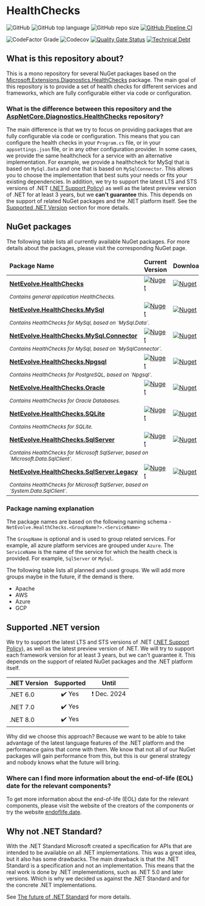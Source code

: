 # HealthChecks

![GitHub](https://img.shields.io/github/license/dailydevops/healthchecks?logo=github)
![GitHub top language](https://img.shields.io/github/languages/top/dailydevops/healthchecks?logo=github)
![GitHub repo size](https://img.shields.io/github/repo-size/dailydevops/healthchecks?logo=github)
[![GitHub Pipeline CI](https://github.com/dailydevops/healthchecks/actions/workflows/cicd.yml/badge.svg?branch=main&event=push)](https://github.com/dailydevops/healthchecks/actions/workflows/cicd.yml)

![CodeFactor Grade](https://img.shields.io/codefactor/grade/github/dailydevops/healthchecks/main?logo=codefactor)
![Codecov](https://img.shields.io/codecov/c/github/dailydevops/healthchecks?logo=codecov)
[![Quality Gate Status](https://sonarcloud.io/api/project_badges/measure?project=dailydevops_healthchecks&metric=alert_status)](https://sonarcloud.io/summary/new_code?id=dailydevops_healthchecks)
[![Technical Debt](https://sonarcloud.io/api/project_badges/measure?project=dailydevops_healthchecks&metric=sqale_index)](https://sonarcloud.io/summary/new_code?id=dailydevops_healthchecks)

## What is this repository about?
This is a mono repository for several NuGet packages based on the [Microsoft.Extensions.Diagnostics.HealthChecks](https://www.nuget.org/packages/Microsoft.Extensions.Diagnostics.HealthChecks) package. The main goal of this repository is to provide a set of health checks for different services and frameworks, which are fully configurable either via code or configuration.

### What is the difference between this repository and the [AspNetCore.Diagnostics.HealthChecks](https://github.com/Xabaril/AspNetCore.Diagnostics.HealthChecks) repository?
The main difference is that we try to focus on providing packages that are fully configurable via code or configuration. This means that you can configure the health checks in your `Program.cs` file, or in your `appsettings.json` file, or in any other configuration provider. In some cases, we provide the same healthcheck for a service with an alternative implementation. For example, we provide a healthcheck for MySql that is based on `MySql.Data` and one that is based on `MySqlConnector`. This allows you to choose the implementation that best suits your needs or fits your existing dependencies.
In addition, we try to support the latest LTS and STS versions of .NET ([.NET Support Policy](https://dotnet.microsoft.com/en-us/platform/support/policy/dotnet-core)) as well as the latest preview version of .NET for at least 3 years, but we **can't guarantee** this. This depends on the support of related NuGet packages and the .NET platform itself. See the [Supported .NET Version](#supported-net-version) section for more details.

## NuGet packages
The following table lists all currently available NuGet packages. For more details about the packages, please visit the corresponding NuGet page.

<!-- packages:start -->
<center>
<table>
  <thead>
    <tr>
      <td><b>Package Name</b></td>
      <td><b>Current Version</b></td>
      <td><b>Downloads</b></td>
    </tr>
  </thead>
  <tbody>
    <tr>
      <td><a href="https://www.nuget.org/packages/NetEvolve.HealthChecks/"><b>NetEvolve.HealthChecks</b></a></td>
      <td><a href="https://www.nuget.org/packages/NetEvolve.HealthChecks/"><img src="https://img.shields.io/nuget/v/NetEvolve.HealthChecks?logo=nuget" alt="Nuget"></a></td>
      <td><a href="https://www.nuget.org/packages/NetEvolve.HealthChecks/"><img src="https://img.shields.io/nuget/dt/NetEvolve.HealthChecks?logo=nuget" alt="Nuget"></a></td>
    </tr>
    <tr>
      <td colspan=3><sub><i>Contains general application HealthChecks.</i></sub></td>
    </tr>
    <tr>
      <td><a href="https://www.nuget.org/packages/NetEvolve.HealthChecks.MySql/"><b>NetEvolve.HealthChecks.MySql</b></a></td>
      <td><a href="https://www.nuget.org/packages/NetEvolve.HealthChecks.MySql/"><img src="https://img.shields.io/nuget/v/NetEvolve.HealthChecks.MySql?logo=nuget" alt="Nuget"></a></td>
      <td><a href="https://www.nuget.org/packages/NetEvolve.HealthChecks.MySql/"><img src="https://img.shields.io/nuget/dt/NetEvolve.HealthChecks.MySql?logo=nuget" alt="Nuget"></a></td>
    </tr>
    <tr>
      <td colspan=3><sub><i>Contains HealthChecks for MySql, based on `MySql.Data`.</i></sub></td>
    </tr>
    <tr>
      <td><a href="https://www.nuget.org/packages/NetEvolve.HealthChecks.MySql.Connector/"><b>NetEvolve.HealthChecks.MySql.Connector</b></a></td>
      <td><a href="https://www.nuget.org/packages/NetEvolve.HealthChecks.MySql.Connector/"><img src="https://img.shields.io/nuget/v/NetEvolve.HealthChecks.MySql.Connector?logo=nuget" alt="Nuget"></a></td>
      <td><a href="https://www.nuget.org/packages/NetEvolve.HealthChecks.MySql.Connector/"><img src="https://img.shields.io/nuget/dt/NetEvolve.HealthChecks.MySql.Connector?logo=nuget" alt="Nuget"></a></td>
    </tr>
    <tr>
      <td colspan=3><sub><i>Contains HealthChecks for MySql, based on `MySqlConnector`.</i></sub></td>
    </tr>
    <tr>
      <td><a href="https://www.nuget.org/packages/NetEvolve.HealthChecks.Npgsql/"><b>NetEvolve.HealthChecks.Npgsql</b></a></td>
      <td><a href="https://www.nuget.org/packages/NetEvolve.HealthChecks.Npgsql/"><img src="https://img.shields.io/nuget/v/NetEvolve.HealthChecks.Npgsql?logo=nuget" alt="Nuget"></a></td>
      <td><a href="https://www.nuget.org/packages/NetEvolve.HealthChecks.Npgsql/"><img src="https://img.shields.io/nuget/dt/NetEvolve.HealthChecks.Npgsql?logo=nuget" alt="Nuget"></a></td>
    </tr>
    <tr>
      <td colspan=3><sub><i>Contains HealthChecks for PostgreSQL, based on `Npgsql`.</i></sub></td>
    </tr>
    <tr>
      <td><a href="https://www.nuget.org/packages/NetEvolve.HealthChecks.Oracle/"><b>NetEvolve.HealthChecks.Oracle</b></a></td>
      <td><a href="https://www.nuget.org/packages/NetEvolve.HealthChecks.Oracle/"><img src="https://img.shields.io/nuget/v/NetEvolve.HealthChecks.Oracle?logo=nuget" alt="Nuget"></a></td>
      <td><a href="https://www.nuget.org/packages/NetEvolve.HealthChecks.Oracle/"><img src="https://img.shields.io/nuget/dt/NetEvolve.HealthChecks.Oracle?logo=nuget" alt="Nuget"></a></td>
    </tr>
    <tr>
      <td colspan=3><sub><i>Contains HealthChecks for Oracle Databases.</i></sub></td>
    </tr>
    <tr>
      <td><a href="https://www.nuget.org/packages/NetEvolve.HealthChecks.SQLite/"><b>NetEvolve.HealthChecks.SQLite</b></a></td>
      <td><a href="https://www.nuget.org/packages/NetEvolve.HealthChecks.SQLite/"><img src="https://img.shields.io/nuget/v/NetEvolve.HealthChecks.SQLite?logo=nuget" alt="Nuget"></a></td>
      <td><a href="https://www.nuget.org/packages/NetEvolve.HealthChecks.SQLite/"><img src="https://img.shields.io/nuget/dt/NetEvolve.HealthChecks.SQLite?logo=nuget" alt="Nuget"></a></td>
    </tr>
    <tr>
      <td colspan=3><sub><i>Contains HealthChecks for SQLite.</i></sub></td>
    </tr>
    <tr>
      <td><a href="https://www.nuget.org/packages/NetEvolve.HealthChecks.SqlServer/"><b>NetEvolve.HealthChecks.SqlServer</b></a></td>
      <td><a href="https://www.nuget.org/packages/NetEvolve.HealthChecks.SqlServer/"><img src="https://img.shields.io/nuget/v/NetEvolve.HealthChecks.SqlServer?logo=nuget" alt="Nuget"></a></td>
      <td><a href="https://www.nuget.org/packages/NetEvolve.HealthChecks.SqlServer/"><img src="https://img.shields.io/nuget/dt/NetEvolve.HealthChecks.SqlServer?logo=nuget" alt="Nuget"></a></td>
    </tr>
    <tr>
      <td colspan=3><sub><i>Contains HealthChecks for Microsoft SqlServer, based on `Microsoft.Data.SqlClient`.</i></sub></td>
    </tr>
    <tr>
      <td><a href="https://www.nuget.org/packages/NetEvolve.HealthChecks.SqlServer.Legacy/"><b>NetEvolve.HealthChecks.SqlServer.Legacy</b></a></td>
      <td><a href="https://www.nuget.org/packages/NetEvolve.HealthChecks.SqlServer.Legacy/"><img src="https://img.shields.io/nuget/v/NetEvolve.HealthChecks.SqlServer.Legacy?logo=nuget" alt="Nuget"></a></td>
      <td><a href="https://www.nuget.org/packages/NetEvolve.HealthChecks.SqlServer.Legacy/"><img src="https://img.shields.io/nuget/dt/NetEvolve.HealthChecks.SqlServer.Legacy?logo=nuget" alt="Nuget"></a></td>
    </tr>
    <tr>
      <td colspan=3><sub><i>Contains HealthChecks for Microsoft SqlServer, based on `System.Data.SqlClient`.</i></sub></td>
    </tr>
  </tbody>
</table>
</center>
<!-- packages:end -->

### Package naming explanation
The package names are based on the following naming schema - `NetEvolve.HealthChecks.<GroupName?>.<ServiceName>`

The `GroupName` is optional and is used to group related services. For example, all azure platform services are grouped under `Azure`. The `ServiceName` is the name of the service for which the health check is provided. For example, `SqlServer` or `MySql`.

The following table lists all planned and used groups. We will add more groups maybe in the future, if the demand is there.
- Apache
- AWS
- Azure
- GCP

## Supported .NET version
We try to support the latest LTS and STS versions of .NET ([.NET Support Policy](https://dotnet.microsoft.com/en-us/platform/support/policy/dotnet-core)), as well as the latest preview version of .NET. We will try to support each framework version for at least 3 years, but we can't guarantee it. This depends on the support of related NuGet packages and the .NET platform itself.

| .NET Version |       Supported        |          Until          |
|--------------|:----------------------:|:-----------------------:|
| .NET 6.0     | :heavy_check_mark: Yes | :exclamation: Dec. 2024 |
| .NET 7.0     | :heavy_check_mark: Yes |                         |
| .NET 8.0     | :heavy_check_mark: Yes |                         |

Why did we choose this approach? Because we want to be able to take advantage of the latest language features of the .NET platform and the performance gains that come with them. We know that not all of our NuGet packages will gain performance from this, but this is our general strategy and nobody knows what the future will bring.

### Where can I find more information about the end-of-life (EOL) date for the relevant components?
To get more information about the end-of-life (EOL) date for the relevant components, please visit the website of the creators of the components or try the website [endoflife.date](https://endoflife.date/).

## Why not .NET Standard?
With the .NET Standard Microsoft created a specification for APIs that are intended to be available on all .NET implementations. This was a great idea, but it also has some drawbacks. The main drawback is that the .NET Standard is a specification and not an implementation. This means that the real work is done by .NET implementations, such as .NET 5.0 and later versions. Which is why we decided us against the .NET Standard and for the concrete .NET implementations.

See [The future of .NET Standard](https://devblogs.microsoft.com/dotnet/the-future-of-net-standard/) for more details.
